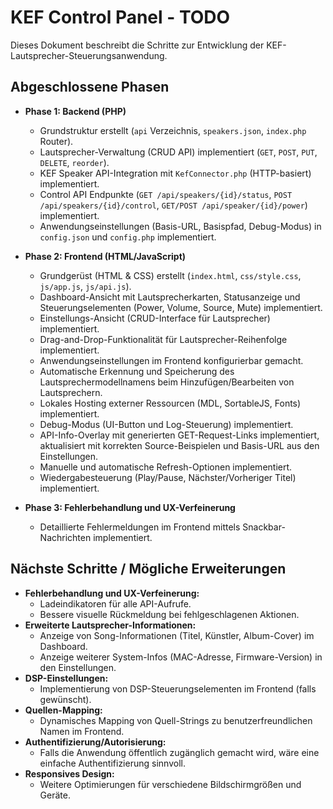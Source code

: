 # KEF Control Panel - TODO

Dieses Dokument beschreibt die Schritte zur Entwicklung der KEF-Lautsprecher-Steuerungsanwendung.

## Abgeschlossene Phasen

-   **Phase 1: Backend (PHP)**
    -   Grundstruktur erstellt (`api` Verzeichnis, `speakers.json`, `index.php` Router).
    -   Lautsprecher-Verwaltung (CRUD API) implementiert (`GET`, `POST`, `PUT`, `DELETE`, `reorder`).
    -   KEF Speaker API-Integration mit `KefConnector.php` (HTTP-basiert) implementiert.
    -   Control API Endpunkte (`GET /api/speakers/{id}/status`, `POST /api/speakers/{id}/control`, `GET/POST /api/speaker/{id}/power`) implementiert.
    -   Anwendungseinstellungen (Basis-URL, Basispfad, Debug-Modus) in `config.json` und `config.php` implementiert.

-   **Phase 2: Frontend (HTML/JavaScript)**
    -   Grundgerüst (HTML & CSS) erstellt (`index.html`, `css/style.css`, `js/app.js`, `js/api.js`).
    -   Dashboard-Ansicht mit Lautsprecherkarten, Statusanzeige und Steuerungselementen (Power, Volume, Source, Mute) implementiert.
    -   Einstellungs-Ansicht (CRUD-Interface für Lautsprecher) implementiert.
    -   Drag-and-Drop-Funktionalität für Lautsprecher-Reihenfolge implementiert.
    -   Anwendungseinstellungen im Frontend konfigurierbar gemacht.
    -   Automatische Erkennung und Speicherung des Lautsprechermodellnamens beim Hinzufügen/Bearbeiten von Lautsprechern.
    -   Lokales Hosting externer Ressourcen (MDL, SortableJS, Fonts) implementiert.
    -   Debug-Modus (UI-Button und Log-Steuerung) implementiert.
    -   API-Info-Overlay mit generierten GET-Request-Links implementiert, aktualisiert mit korrekten Source-Beispielen und Basis-URL aus den Einstellungen.
    -   Manuelle und automatische Refresh-Optionen implementiert.
    -   Wiedergabesteuerung (Play/Pause, Nächster/Vorheriger Titel) implementiert.

-   **Phase 3: Fehlerbehandlung und UX-Verfeinerung**
    -   Detaillierte Fehlermeldungen im Frontend mittels Snackbar-Nachrichten implementiert.

## Nächste Schritte / Mögliche Erweiterungen

-   **Fehlerbehandlung und UX-Verfeinerung:**
    -   Ladeindikatoren für alle API-Aufrufe.
    -   Bessere visuelle Rückmeldung bei fehlgeschlagenen Aktionen.
-   **Erweiterte Lautsprecher-Informationen:**
    -   Anzeige von Song-Informationen (Titel, Künstler, Album-Cover) im Dashboard.
    -   Anzeige weiterer System-Infos (MAC-Adresse, Firmware-Version) in den Einstellungen.
-   **DSP-Einstellungen:**
    -   Implementierung von DSP-Steuerungselementen im Frontend (falls gewünscht).
-   **Quellen-Mapping:**
    -   Dynamisches Mapping von Quell-Strings zu benutzerfreundlichen Namen im Frontend.
-   **Authentifizierung/Autorisierung:**
    -   Falls die Anwendung öffentlich zugänglich gemacht wird, wäre eine einfache Authentifizierung sinnvoll.
-   **Responsives Design:**
    -   Weitere Optimierungen für verschiedene Bildschirmgrößen und Geräte.